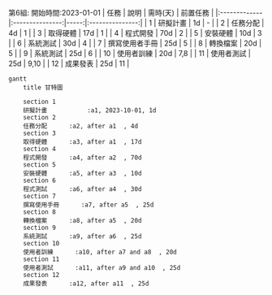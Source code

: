 第6組:
開始時間:2023-01-01
| 任務 | 說明 | 需時(天) | 前置任務 |
|:-------------|:---------------:|-----:|:---------------:|
| 1 | 研擬計畫 | 1d | - |
| 2 | 任務分配 | 4d | 1 |
| 3 | 取得硬體 | 17d | 1 |
| 4 | 程式開發 | 70d | 2 |
| 5 | 安裝硬體 | 10d | 3 |
| 6 | 系統測試 | 30d | 4 |
| 7 | 撰寫使用者手冊 | 25d | 5 |
| 8 | 轉換檔案 | 20d | 5 |
| 9 | 系統測試 | 25d | 6 |
| 10 | 使用者訓練 | 20d | 7,8 |
| 11 | 使用者測試 | 25d | 9,10 |
| 12 | 成果發表 | 25d | 11 |

```mermaid
gantt
    title 甘特圖

    section 1
    研擬計畫           :a1, 2023-10-01, 1d
    section 2
    任務分配      :a2, after a1  , 4d
    section 3
    取得硬體      :a3, after a1  , 17d
    section 4
    程式開發      :a4, after a2  , 70d
    section 5
    安裝硬體      :a5, after a3  , 10d
    section 6
    程式測試      :a6, after a4  , 30d
    section 7
    撰寫使用手冊      :a7, after a5  , 25d
    section 8
    轉換檔案      :a8, after a5  , 20d
    section 9
    系統測試      :a9, after a6  , 25d
    section 10
    使用者訓練      :a10, after a7 and a8  , 20d
    section 11
    使用者測試      :a11, after a9 and a10  , 25d
    section 12
    成果發表      :a12, after a11  , 25d

```
